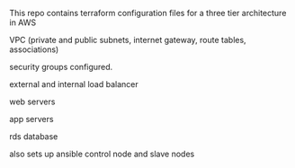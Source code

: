 This repo contains terraform configuration files for a three tier architecture in AWS

VPC (private and public subnets, internet gateway, route tables, associations)

security groups configured.

external and internal load balancer

web servers

app servers

rds database

also sets up ansible control node and slave nodes
